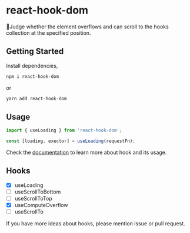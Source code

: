 # react-hook-dom

🌋Judge whether the element overflows and can scroll to the hooks collection at the specified position.

## Getting Started

Install dependencies,

```bash
npm i react-hook-dom
```

or

```bash
yarn add react-hook-dom
```

## Usage

```javascript
import { useLoading } from 'react-hook-dom';

const [loading, exector] = useLoading(requestFn);
```

Check the [documentation](https://yanxiaolazy.github.io/react-hook-dom/hooks/use-loading) to learn more about hook and its usage.

## Hooks

- [x] useLoading
- [ ] useScrollToBottom
- [ ] useScrollToTop
- [x] useComputeOverflow
- [ ] useScrollTo

If you have more ideas about hooks, please mention issue or pull request.
